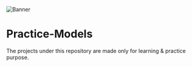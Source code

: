 ![Banner](https://drive.google.com/file/d/1UPok7UpzhYYkANaHKvLp6uHykM4lSd1h/view?usp=drive_link)
# Practice-Models
The projects under this repository are made only for learning &amp; practice purpose.
